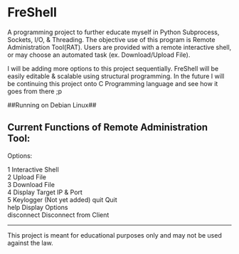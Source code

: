 # FreShell
A programming project to further educate myself in Python Subprocess, Sockets, I/O, & Threading.
The objective use of this program is Remote Administration Tool(RAT). Users are provided with a remote 
interactive shell, or may choose an automated task (ex. Download/Upload File).

I will be adding more options to this project sequentially. FreShell will be easily editable & scalable using
structural programming. In the future I will be continuing this project onto C Programming language and see how
it goes from there ;p

##Running on Debian Linux##

Current Functions of Remote Administration Tool:
------------------------------------------------

Options:<br />

  1               Interactive Shell<br />
  2               Upload File<br />
  3               Download File<br />
  4               Display Target IP & Port<br />
  5               Keylogger (Not yet added)
  quit            Quit<br />
  help            Display Options<br />
  disconnect      Disconnect from Client<br />
  
 ----------------------------------------------- 
 
This project is meant for educational purposes only and may not be used against the law. <br />
